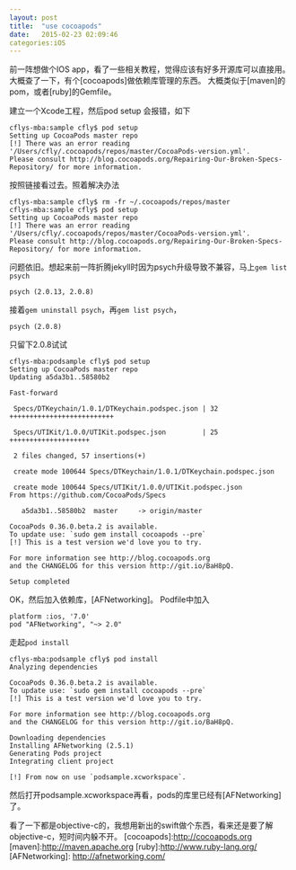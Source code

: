 ```yaml
---
layout: post
title:  "use cocoapods"
date:   2015-02-23 02:09:46
categories:iOS
---
```

前一阵想做个IOS app，看了一些相关教程，觉得应该有好多开源库可以直接用。
大概查了一下，有个[cocoapods]做依赖库管理的东西。
大概类似于[maven]的pom，或者[ruby]的Gemfile。

建立一个Xcode工程，然后pod setup 会报错，如下

```
cflys-mba:sample cfly$ pod setup
Setting up CocoaPods master repo
[!] There was an error reading '/Users/cfly/.cocoapods/repos/master/CocoaPods-version.yml'.
Please consult http://blog.cocoapods.org/Repairing-Our-Broken-Specs-Repository/ for more information.
```
按照链接看过去。照着解决办法

```
cflys-mba:sample cfly$ rm -fr ~/.cocoapods/repos/master
cflys-mba:sample cfly$ pod setup
Setting up CocoaPods master repo
[!] There was an error reading '/Users/cfly/.cocoapods/repos/master/CocoaPods-version.yml'.
Please consult http://blog.cocoapods.org/Repairing-Our-Broken-Specs-Repository/ for more information.
```
问题依旧。想起来前一阵折腾jekyll时因为psych升级导致不兼容，马上`gem list psych`

```
psych (2.0.13, 2.0.8)
```
接着`gem uninstall psych`，再`gem list psych`，

```
psych (2.0.8)
```
只留下2.0.8试试

```
cflys-mba:podsample cfly$ pod setup
Setting up CocoaPods master repo
Updating a5da3b1..58580b2

Fast-forward

 Specs/DTKeychain/1.0.1/DTKeychain.podspec.json | 32 ++++++++++++++++++++++++++

 Specs/UTIKit/1.0.0/UTIKit.podspec.json         | 25 ++++++++++++++++++++

 2 files changed, 57 insertions(+)

 create mode 100644 Specs/DTKeychain/1.0.1/DTKeychain.podspec.json

 create mode 100644 Specs/UTIKit/1.0.0/UTIKit.podspec.json
From https://github.com/CocoaPods/Specs

   a5da3b1..58580b2  master     -> origin/master

CocoaPods 0.36.0.beta.2 is available.
To update use: `sudo gem install cocoapods --pre`
[!] This is a test version we'd love you to try.

For more information see http://blog.cocoapods.org
and the CHANGELOG for this version http://git.io/BaH8pQ.

Setup completed
```
OK，然后加入依赖库，[AFNetworking]。
Podfile中加入

```
platform :ios, '7.0'
pod "AFNetworking", "~> 2.0"
```
走起`pod install`

```
cflys-mba:podsample cfly$ pod install
Analyzing dependencies

CocoaPods 0.36.0.beta.2 is available.
To update use: `sudo gem install cocoapods --pre`
[!] This is a test version we'd love you to try.

For more information see http://blog.cocoapods.org
and the CHANGELOG for this version http://git.io/BaH8pQ.

Downloading dependencies
Installing AFNetworking (2.5.1)
Generating Pods project
Integrating client project

[!] From now on use `podsample.xcworkspace`.
```
然后打开podsample.xcworkspace再看，pods的库里已经有[AFNetworking]了。

看了一下都是objective-c的，我想用新出的swift做个东西，看来还是要了解objective-c，短时间内躲不开。
[cocoapods]:http://cocoapods.org
[maven]:http://maven.apache.org
[ruby]:http://www.ruby-lang.org/ 
[AFNetworking]:	http://afnetworking.com/